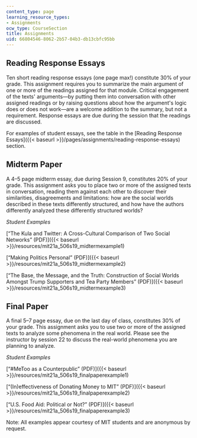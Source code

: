 ```yaml
---
content_type: page
learning_resource_types:
- Assignments
ocw_type: CourseSection
title: Assignments
uid: 66804546-8062-2b57-04b3-db13cbfc95bb
---
```


Reading Response Essays
-----------------------

Ten short reading response essays (one page max!) constitute 30% of your grade. This assignment requires you to summarize the main argument of one or more of the readings assigned for that module. Critical engagement of the texts' arguments—by putting them into conversation with other assigned readings or by raising questions about how the argument's logic does or does not work—are a welcome addition to the summary, but not a requirement. Response essays are due during the session that the readings are discussed.

For examples of student essays, see the table in the [Reading Response Essays]({{< baseurl >}}/pages/assignments/reading-response-essays) section.

Midterm Paper
-------------

A 4–5 page midterm essay, due during Session 9, constitutes 20% of your grade. This assignment asks you to place two or more of the assigned texts in conversation, reading them against each other to discover their similarities, disagreements and limitations: how are the social worlds described in these texts differently structured, and how have the authors differently analyzed these differently structured worlds?

_Student Examples_

[“The Kula and Twitter: A Cross-Cultural Comparison of Two Social Networks” (PDF)]({{< baseurl >}}/resources/mit21a_506s19_midtermexample1)

[“Making Politics Personal” (PDF)]({{< baseurl >}}/resources/mit21a_506s19_midtermexample2)

[“The Base, the Message, and the Truth: Construction of Social Worlds Amongst Trump Supporters and Tea Party Members” (PDF)]({{< baseurl >}}/resources/mit21a_506s19_midtermexample3)

Final Paper
-----------

A final 5–7 page essay, due on the last day of class, constitutes 30% of your grade. This assignment asks you to use two or more of the assigned texts to analyze some phenomena in the real world. Please see the instructor by session 22 to discuss the real-world phenomena you are planning to analyze.

_Student Examples_

[“#MeToo as a Counterpublic” (PDF)]({{< baseurl >}}/resources/mit21a_506s19_finalpaperexample1)

[“(In)effectiveness of Donating Money to MIT” (PDF)]({{< baseurl >}}/resources/mit21a_506s19_finalpaperexample2)

[“U.S. Food Aid: Political or Not?” (PDF)]({{< baseurl >}}/resources/mit21a_506s19_finalpaperexample3)

Note: All examples appear courtesy of MIT students and are anonymous by request.